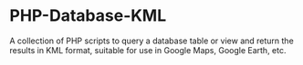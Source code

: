 PHP-Database-KML
================

A collection of PHP scripts to query a database table or view and return the results in KML format, suitable for use in Google Maps, Google Earth, etc.
